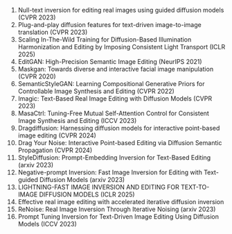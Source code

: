 <ol>
<li>Null-text inversion for editing real images using guided diffusion models (CVPR 2023)
<li>Plug-and-play diffusion features for text-driven image-to-image translation (CVPR 2023)
<li>Scaling In-The-Wild Training for Diffusion-Based Illumination Harmonization and Editing by Imposing Consistent Light Transport (ICLR 2025)
<li>EditGAN: High-Precision Semantic Image Editing (NeurIPS 2021)
<li>Maskgan: Towards diverse and interactive facial image manipulation (CVPR 2020)
<li>SemanticStyleGAN: Learning Compositional Generative Priors for Controllable Image Synthesis and Editing (CVPR 2022)
<li>Imagic: Text-Based Real Image Editing with Diffusion Models (CVPR 2023)
<li>MasaCtrl: Tuning-Free Mutual Self-Attention Control for Consistent Image Synthesis and Editing (ICCV 2023)
<li>Dragdiffusion: Harnessing diffusion models for interactive point-based image editing (CVPR 2024)
<li>Drag Your Noise: Interactive Point-based Editing via Diffusion Semantic Propagation (CVPR 2024)
<li>StyleDiffusion: Prompt-Embedding Inversion for Text-Based Editing (arxiv 2023)
<li>Negative-prompt Inversion: Fast Image Inversion for Editing with Text-guided Diffusion Models (arxiv 2023)
<li>LIGHTNING-FAST IMAGE INVERSION AND EDITING FOR TEXT-TO-IMAGE DIFFUSION MODELS (ICLR 2025)
<li>Effective real image editing with accelerated iterative diffusion inversion
<li>ReNoise: Real Image Inversion Through Iterative Noising (arxiv 2023)
<li>Prompt Tuning Inversion for Text-Driven Image Editing Using Diffusion Models (ICCV 2023)
</ol>

